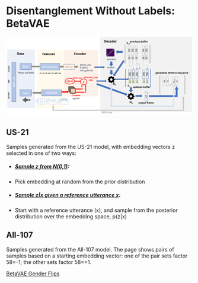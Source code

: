 # Disentanglement Without Labels: BetaVAE

![VoiceLoop using Beta VAE](ppt/architecture_voiceloop_vae.png)

## US-21
Samples generated from the US-21 model, with embedding vectors z selected in one of two ways: 
* ##### [Sample z from N(0,1)](vae_random_sample.md): 
 - Pick embedding at random from the prior distribution

* ##### [Sample z|x given a reference utterance x](vae_reference_utterance.md):
 - Start with a reference utterance (x), and sample from the posterior distribution over the embedding space, p(z|x)



## All-107
Samples generated from the All-107 model. The page shows pairs of samples based on a starting embedding vector: one of the pair sets factor 58=-1; the other sets factor 58=+1.

[BetaVAE Gender Flips](vae_all_107.md)


